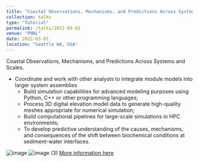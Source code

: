 ```yaml
---
title: "Coastal Observations, Mechanisms, and Predictions Across Systems and Scales."
collection: talks
type: "Tutorial"
permalink: /talks/2022-03-01
venue: "PNNL"
date: 2022-03-01
location: "Seattle WA, USA"
---
```




Coastal Observations, Mechanisms, and Predictions Across Systems and Scales.
* Coordinate and work with other analysts to integrate module models into larger system assemblies
  * Build simulation capabilities for advanced modeling purposes using Python, C++ or other programming languages;
  * Process 3D digital elevation model data to generate high-quality meshes appropriate for numerical simulation;
  * Build computational pipelines for large-scale simulations in HPC environments;
  * To develop predictive understanding of the causes, mechanisms, and consequences of the shift between biochemical conditions at sediment-water interfaces.

![image](https://user-images.githubusercontent.com/21980320/185762114-54bc78cd-5457-4ed1-91c4-ffefba0e1d3d.png)
![image (3)](https://user-images.githubusercontent.com/21980320/185762361-2b7bfc6b-6175-4c11-8f17-a98551e57965.png)
[More information here](http://exampleurl.com)
